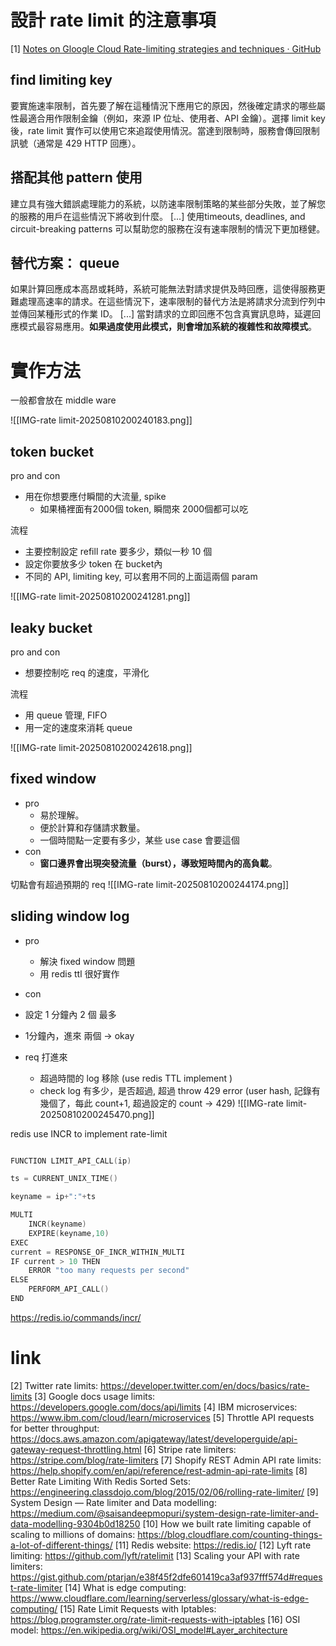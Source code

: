 


# 設計 rate limit 的注意事項
[1]  [Notes on Gloogle Cloud Rate-limiting strategies and techniques · GitHub](https://gist.github.com/rponte/c610d391820a7fd28aee13ce879a87c8)


## find limiting key
要實施速率限制，首先要了解在這種情況下應用它的原因，然後確定請求的哪些屬性最適合用作限制金鑰（例如，來源 IP 位址、使用者、API 金鑰）。選擇 limit key 後，rate limit 實作可以使用它來追蹤使用情況。當達到限制時，服務會傳回限制訊號（通常是 429 HTTP 回應）。



## 搭配其他 pattern 使用
建立具有強大錯誤處理能力的系統，以防速率限制策略的某些部分失敗，並了解您的服務的用戶在這些情況下將收到什麼。 [...] 使用timeouts, deadlines, and circuit-breaking patterns 可以幫助您的服務在沒有速率限制的情況下更加穩健。



## 替代方案： queue
如果計算回應成本高昂或耗時，系統可能無法對請求提供及時回應，這使得服務更難處理高速率的請求。在這些情況下，速率限制的替代方法是將請求分流到佇列中並傳回某種形式的作業 ID。 [...] 當對請求的立即回應不包含真實訊息時，延遲回應模式最容易應用。**如果過度使用此模式，則會增加系統的複雜性和故障模式**。




# 實作方法

一般都會放在 middle ware

![[IMG-rate limit-20250810200240183.png]]

## token bucket

pro and con
- 用在你想要應付瞬間的大流量, spike
	- 如果桶裡面有2000個 token, 瞬間來 2000個都可以吃

流程
- 主要控制設定 refill rate 要多少，類似一秒 10 個
- 設定你要放多少 token 在 bucket內
- 不同的 API, limiting key, 可以套用不同的上面這兩個 param

![[IMG-rate limit-20250810200241281.png]]


## leaky bucket
pro and con
- 想要控制吃 req 的速度，平滑化


流程
- 用 queue 管理, FIFO
- 用一定的速度來消耗 queue

![[IMG-rate limit-20250810200242618.png]]


## fixed window
- pro
	- 易於理解。
	- 便於計算和存儲請求數量。
	- 一個時間點一定要有多少，某些 use case 會要這個
- con
	- **窗口邊界會出現突發流量（burst），導致短時間內的高負載**。




切點會有超過預期的 req
![[IMG-rate limit-20250810200244174.png]]

## sliding window log
- pro
	- 解決 fixed window 問題
	- 用 redis ttl 很好實作
- con

- 設定 1 分鐘內 2 個 最多
- 1分鐘內，進來 兩個 -> okay
- req 打進來
	- 超過時間的 log 移除 (use redis TTL implement )
	- check log 有多少，是否超過, 超過 throw 429 error (user hash, 記錄有幾個了，每此 count+1, 超過設定的 count -> 429)
![[IMG-rate limit-20250810200245470.png]]




redis use INCR to implement rate-limit
```c

FUNCTION LIMIT_API_CALL(ip)

ts = CURRENT_UNIX_TIME()

keyname = ip+":"+ts

MULTI
    INCR(keyname)
    EXPIRE(keyname,10)
EXEC
current = RESPONSE_OF_INCR_WITHIN_MULTI
IF current > 10 THEN
    ERROR "too many requests per second"
ELSE
    PERFORM_API_CALL()
END

```
https://redis.io/commands/incr/











# link

[2] Twitter rate limits: https://developer.twitter.com/en/docs/basics/rate-limits
[3] Google docs usage limits: https://developers.google.com/docs/api/limits
[4] IBM microservices: https://www.ibm.com/cloud/learn/microservices
[5] Throttle API requests for better throughput:
https://docs.aws.amazon.com/apigateway/latest/developerguide/api-gateway-request-throttling.html
[6] Stripe rate limiters: https://stripe.com/blog/rate-limiters
[7] Shopify REST Admin API rate limits: https://help.shopify.com/en/api/reference/rest-admin-api-rate-limits
[8] Better Rate Limiting With Redis Sorted Sets:
https://engineering.classdojo.com/blog/2015/02/06/rolling-rate-limiter/
[9] System Design — Rate limiter and Data modelling:
https://medium.com/@saisandeepmopuri/system-design-rate-limiter-and-data-modelling-9304b0d18250
[10] How we built rate limiting capable of scaling to millions of domains:
https://blog.cloudflare.com/counting-things-a-lot-of-different-things/
[11] Redis website: https://redis.io/
[12] Lyft rate limiting: https://github.com/lyft/ratelimit
[13] Scaling your API with rate limiters:
https://gist.github.com/ptarjan/e38f45f2dfe601419ca3af937fff574d#request-rate-limiter
[14] What is edge computing: https://www.cloudflare.com/learning/serverless/glossary/what-is-edge-computing/
[15] Rate Limit Requests with Iptables: https://blog.programster.org/rate-limit-requests-with-iptables
[16] OSI model: https://en.wikipedia.org/wiki/OSI_model#Layer_architecture